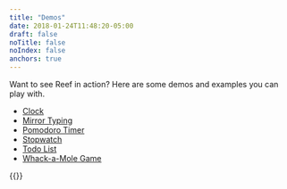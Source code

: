 ```yaml
---
title: "Demos"
date: 2018-01-24T11:48:20-05:00
draft: false
noTitle: false
noIndex: false
anchors: true
---
```


Want to see Reef in action? Here are some demos and examples you can play with.

- [Clock](https://codepen.io/cferdinandi/pen/KKdXdLQ)
- [Mirror Typing](https://codepen.io/cferdinandi/pen/Yzyryoy)
- [Pomodoro Timer](https://codepen.io/cferdinandi/pen/vYNeNoL)
- [Stopwatch](https://codepen.io/cferdinandi/pen/bGVoEGo)
- [Todo List](https://codepen.io/cferdinandi/pen/bGVoENo)
- [Whack-a-Mole Game](https://codepen.io/cferdinandi/pen/oNjGbbX)

{{<mailchimp intro="true">}}